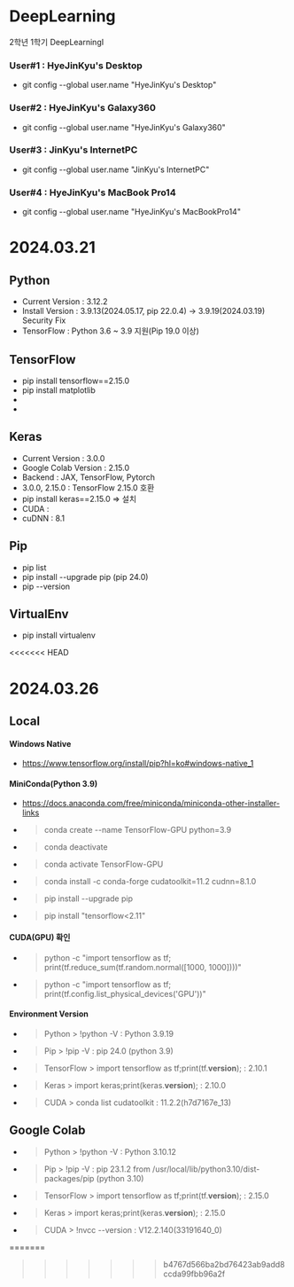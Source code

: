 # DeepLearning
2학년 1학기 DeepLearningⅠ

### User#1 : HyeJinKyu's Desktop
 - git config --global user.name "HyeJinKyu's Desktop"

### User#2 : HyeJinKyu's Galaxy360
 - git config --global user.name "HyeJinKyu's Galaxy360"

### User#3 : JinKyu's InternetPC
 - git config --global user.name "JinKyu's InternetPC"

### User#4 : HyeJinKyu's MacBook Pro14
 - git config --global user.name "HyeJinKyu's MacBookPro14"


# 2024.03.21
## Python
 - Current Version : 3.12.2
 - Install Version : 3.9.13(2024.05.17, pip 22.0.4) -> 3.9.19(2024.03.19) Security Fix
 - TensorFlow : Python 3.6 ~ 3.9 지원(Pip 19.0 이상)

## TensorFlow
 - pip install tensorflow==2.15.0
 - pip install matplotlib
 -
 -

## Keras
 - Current Version : 3.0.0
 - Google Colab Version : 2.15.0
 - Backend : JAX, TensorFlow, Pytorch
 - 3.0.0, 2.15.0 : TensorFlow 2.15.0 호환
 - pip install keras==2.15.0 => 설치
 - CUDA : 
 - cuDNN : 8.1

## Pip
 - pip list
 - pip install --upgrade pip (pip 24.0)
 - pip --version

## VirtualEnv
 - pip install virtualenv

<<<<<<< HEAD
# 2024.03.26
## Local
 #### Windows Native
 - https://www.tensorflow.org/install/pip?hl=ko#windows-native_1

 #### MiniConda(Python 3.9)
 - https://docs.anaconda.com/free/miniconda/miniconda-other-installer-links
 - > conda create --name TensorFlow-GPU python=3.9
 - > conda deactivate
 - > conda activate TensorFlow-GPU
 - > conda install -c conda-forge cudatoolkit=11.2 cudnn=8.1.0
 - > pip install --upgrade pip
 - > pip install "tensorflow<2.11"

 #### CUDA(GPU) 확인
 - > python -c "import tensorflow as tf; print(tf.reduce_sum(tf.random.normal([1000, 1000])))"
 - > python -c "import tensorflow as tf; print(tf.config.list_physical_devices('GPU'))"

 #### Environment Version
 - > Python > !python -V : Python 3.9.19
 - > Pip > !pip -V : pip 24.0 (python 3.9)
 - > TensorFlow > import tensorflow as tf;print(tf.__version__); : 2.10.1
 - > Keras > import keras;print(keras.__version__); : 2.10.0
 - > CUDA > conda list cudatoolkit : 11.2.2(h7d7167e_13)

## Google Colab
 - > Python > !python -V : Python 3.10.12
 - > Pip > !pip -V : pip 23.1.2 from /usr/local/lib/python3.10/dist-packages/pip (python 3.10)
 - > TensorFlow > import tensorflow as tf;print(tf.__version__); : 2.15.0
 - > Keras > import keras;print(keras.__version__); : 2.15.0
 - > CUDA > !nvcc --version : V12.2.140(33191640_0)
 


=======
>>>>>>> b4767d566ba2bd76423ab9add8ccda99fbb96a2f
 